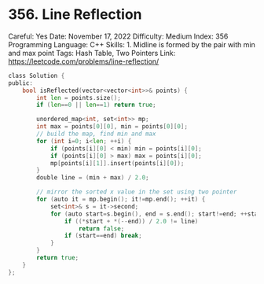 # 356. Line Reflection

Careful: Yes
Date: November 17, 2022
Difficulty: Medium
Index: 356
Programming Language: C++
Skills: 1. Midline is formed by the pair with min and max point
Tags: Hash Table, Two Pointers
Link: https://leetcode.com/problems/line-reflection/

```go
class Solution {
public:
    bool isReflected(vector<vector<int>>& points) {
        int len = points.size();
        if (len==0 || len==1) return true;

        unordered_map<int, set<int>> mp;
        int max = points[0][0], min = points[0][0];
        // build the map, find min and max
        for (int i=0; i<len; ++i) {
            if (points[i][0] < min) min = points[i][0];
            if (points[i][0] > max) max = points[i][0];
            mp[points[i][1]].insert(points[i][0]);
        }
        double line = (min + max) / 2.0;

        // mirror the sorted x value in the set using two pointer
        for (auto it = mp.begin(); it!=mp.end(); ++it) {
            set<int>& s = it->second;
            for (auto start=s.begin(), end = s.end(); start!=end; ++start)  {
                if ((*start + *(--end)) / 2.0 != line)
                    return false;
                if (start==end) break;
            }
        }
        return true;
    }
};
```